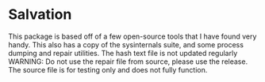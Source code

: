 # Salvation
This package is based off of a few open-source tools that I have found very handy. This also has a copy of the sysinternals suite, and some process dumping and repair utilities.
The hash text file is not updated regularly
WARNING:
Do not use the repair file from source, please use the release. The source file is for testing only and does not fully function.
